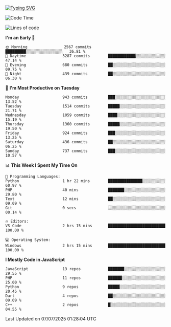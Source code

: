 [![Typing SVG](https://readme-typing-svg.demolab.com?font=Fira+Code&pause=1000&color=F7F7F7&random=false&width=435&lines=Hi+%F0%9F%91%8B%2C+I'm+Rafiu+Sidqi;Junior+Backend+Developer)](https://git.io/typing-svg)
<!--START_SECTION:waka-->
![Code Time](http://img.shields.io/badge/Code%20Time-788%20hrs%2021%20mins-blue)

![Lines of code](https://img.shields.io/badge/From%20Hello%20World%20I%27ve%20Written-2.5%20million%20lines%20of%20code-blue)

**I'm an Early 🐤** 

```text
🌞 Morning                2567 commits        █████████░░░░░░░░░░░░░░░░   36.81 % 
🌆 Daytime                3287 commits        ████████████░░░░░░░░░░░░░   47.14 % 
🌃 Evening                680 commits         ██░░░░░░░░░░░░░░░░░░░░░░░   09.75 % 
🌙 Night                  439 commits         ██░░░░░░░░░░░░░░░░░░░░░░░   06.30 % 
```
📅 **I'm Most Productive on Tuesday** 

```text
Monday                   943 commits         ███░░░░░░░░░░░░░░░░░░░░░░   13.52 % 
Tuesday                  1514 commits        █████░░░░░░░░░░░░░░░░░░░░   21.71 % 
Wednesday                1059 commits        ████░░░░░░░░░░░░░░░░░░░░░   15.19 % 
Thursday                 1360 commits        █████░░░░░░░░░░░░░░░░░░░░   19.50 % 
Friday                   924 commits         ███░░░░░░░░░░░░░░░░░░░░░░   13.25 % 
Saturday                 436 commits         ██░░░░░░░░░░░░░░░░░░░░░░░   06.25 % 
Sunday                   737 commits         ███░░░░░░░░░░░░░░░░░░░░░░   10.57 % 
```


📊 **This Week I Spent My Time On** 

```text
💬 Programming Languages: 
Python                   1 hr 22 mins        ███████████████░░░░░░░░░░   60.97 % 
PHP                      40 mins             ███████░░░░░░░░░░░░░░░░░░   29.80 % 
Text                     12 mins             ██░░░░░░░░░░░░░░░░░░░░░░░   09.09 % 
Git                      0 secs              ░░░░░░░░░░░░░░░░░░░░░░░░░   00.14 % 

🔥 Editors: 
VS Code                  2 hrs 15 mins       █████████████████████████   100.00 % 

💻 Operating System: 
Windows                  2 hrs 15 mins       █████████████████████████   100.00 % 
```

**I Mostly Code in JavaScript** 

```text
JavaScript               13 repos            ███████░░░░░░░░░░░░░░░░░░   29.55 % 
PHP                      11 repos            ██████░░░░░░░░░░░░░░░░░░░   25.00 % 
Python                   9 repos             █████░░░░░░░░░░░░░░░░░░░░   20.45 % 
Dart                     4 repos             ██░░░░░░░░░░░░░░░░░░░░░░░   09.09 % 
C++                      2 repos             █░░░░░░░░░░░░░░░░░░░░░░░░   04.55 % 
```




 Last Updated on 07/07/2025 01:28:04 UTC
<!--END_SECTION:waka-->
